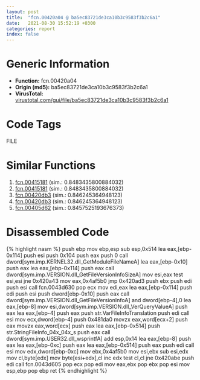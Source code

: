 ```yaml
---
layout: post
title:  "fcn.00420a04 @ ba5ec83721de3ca10b3c9583f3b2c6a1"
date:   2021-08-30 15:52:19 +0300
categories: report
index: false
---
```


# Generic Information
- **Function:** fcn.00420a04
- **Origin (md5):** ba5ec83721de3ca10b3c9583f3b2c6a1
- **VirusTotal:** [virustotal.com/gui/file/ba5ec83721de3ca10b3c9583f3b2c6a1][virustotal_ref]

# Code Tags
<span class="tag" id="FILE">FILE</span>


# Similar Functions

1. [fcn.00415181][similar_1_ref] (sim.: 0.8483435800884032)
2. [fcn.00415181][similar_2_ref] (sim.: 0.8483435800884032)
3. [fcn.00420db3][similar_3_ref] (sim.: 0.846245364948123)
4. [fcn.00420db3][similar_4_ref] (sim.: 0.846245364948123)
5. [fcn.00405d62][similar_5_ref] (sim.: 0.8457525193676373)


# Disassembled Code

{% highlight nasm %}
push ebp
mov ebp,esp
sub esp,0x514
lea eax,[ebp-0x114]
push esi
push 0x104
push eax
push 0
call dword[sym.imp.KERNEL32.dll_GetModuleFileNameA]
lea eax,[ebp-0x10]
push eax
lea eax,[ebp-0x114]
push eax
call dword[sym.imp.VERSION.dll_GetFileVersionInfoSizeA]
mov esi,eax
test esi,esi
jne 0x420a43
mov eax,0x4af5b0
jmp 0x420ad3
push ebx
push edi
push esi
call fcn.0043d630
pop ecx
mov edi,eax
lea eax,[ebp-0x114]
push edi
push esi
push dword[ebp-0x10]
push eax
call dword[sym.imp.VERSION.dll_GetFileVersionInfoA]
and dword[ebp-4],0
lea eax,[ebp-8]
mov esi,dword[sym.imp.VERSION.dll_VerQueryValueA]
push eax
lea eax,[ebp-4]
push eax
push str.VarFileInfoTranslation
push edi
call esi
mov ecx,dword[ebp-4]
push 0x481da0
movzx eax,word[ecx+2]
push eax
movzx eax,word[ecx]
push eax
lea eax,[ebp-0x514]
push str.StringFileInfo_04x_04x_s
push eax
call dword[sym.imp.USER32.dll_wsprintfA]
add esp,0x14
lea eax,[ebp-8]
push eax
lea eax,[ebp-0xc]
push eax
lea eax,[ebp-0x514]
push eax
push edi
call esi
mov edx,dword[ebp-0xc]
mov ebx,0x4af5b0
mov esi,ebx
sub esi,edx
mov cl,byte[edx]
mov byte[esi+edx],cl
inc edx
test cl,cl
jne 0x420abe
push edi
call fcn.0043d605
pop ecx
pop edi
mov eax,ebx
pop ebx
pop esi
mov esp,ebp
pop ebp
ret 
{% endhighlight %}


[similar_1_ref]: /report/fcn.00415181@ba5ec83721de3ca10b3c9583f3b2c6a1
[similar_2_ref]: /report/fcn.00415181@53687e619dcac7d709f306d061d8daeb
[similar_3_ref]: /report/fcn.00420db3@53687e619dcac7d709f306d061d8daeb
[similar_4_ref]: /report/fcn.00420db3@ba5ec83721de3ca10b3c9583f3b2c6a1
[similar_5_ref]: /report/fcn.00405d62@1123b7aa5760238fe93045e585b8234c
[virustotal_ref]: https://www.virustotal.com/gui/file/ba5ec83721de3ca10b3c9583f3b2c6a1